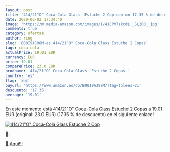 ```yaml
---
layout: post
title: '414/21"O" Coca-Cola Glass  Estuche 2 Cop con un 17.35 % de descuento'
date: 2020-06-02 17:34:40
image: 'https://m.media-amazon.com/images/I/41CPV7zkcdL._SL200_.jpg'
comments: true
category: ofertas
author: ring
slug: 'B00I9AJ98M-es 414/21"O" Coca-Cola Glass Estuche 2 Copas'
tags: coca-cola
actualPrice: 19.01 EUR
currency: EUR
price: 19.01
comparePrice: 23.0 EUR
prodname: '414/21"O" Coca-Cola Glass  Estuche 2 Copas '
country: 'es'
flag: '🇪🇸'
buyurl: 'https://www.amazon.es/dp/B00I9AJ98M/?tag=tolees-21'
descuento: '17.35'
average: '19.01'
---
```


En este momento está [414/21"O" Coca-Cola Glass  Estuche 2 Copas ](https://www.amazon.es/dp/B00I9AJ98M/?tag=tolees-21) a 19.01 EUR (original: 23.0 EUR) (17.35 %  de descuento) en el siguiente enlace!

[![414/21"O" Coca-Cola Glass  Estuche 2 Cop](https://m.media-amazon.com/images/I/41CPV7zkcdL._SL200_.jpg)](https://www.amazon.es/dp/B00I9AJ98M/?tag=tolees-21)

🔎:


[🛒 Aquí!!!](https://www.amazon.es/dp/B00I9AJ98M/?tag=tolees-21)
